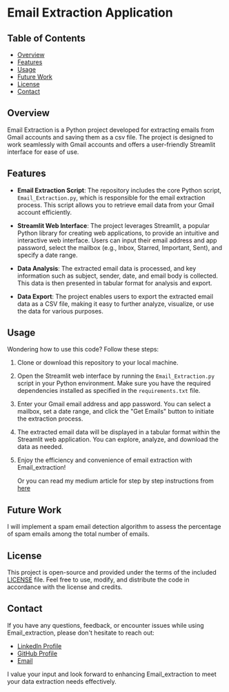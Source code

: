 # Email Extraction Application

## Table of Contents

- [Overview](#overview)
- [Features](#features)
- [Usage](#usage)
- [Future Work](#Future-Work)
- [License](#license)
- [Contact](#contact)

## Overview

Email Extraction is a Python project developed for extracting emails from Gmail accounts and saving them as a csv file. The project is designed to work seamlessly with Gmail accounts and offers a user-friendly Streamlit interface for ease of use.

## Features

- **Email Extraction Script**: The repository includes the core Python script, `Email_Extraction.py`, which is responsible for the email extraction process. This script allows you to retrieve email data from your Gmail account efficiently.

- **Streamlit Web Interface**: The project leverages Streamlit, a popular Python library for creating web applications, to provide an intuitive and interactive web interface. Users can input their email address and app password, select the mailbox (e.g., Inbox, Starred, Important, Sent), and specify a date range.

- **Data Analysis**: The extracted email data is processed, and key information such as subject, sender, date, and email body is collected. This data is then presented in tabular format for analysis and export.

- **Data Export**: The project enables users to export the extracted email data as a CSV file, making it easy to further analyze, visualize, or use the data for various purposes.

## Usage

Wondering how to use this code?
Follow these steps:

1. Clone or download this repository to your local machine.

2. Open the Streamlit web interface by running the `Email_Extraction.py` script in your Python environment. Make sure you have the required dependencies installed as specified in the `requirements.txt` file.

3. Enter your Gmail email address and app password. You can select a mailbox, set a date range, and click the "Get Emails" button to initiate the extraction process.

4. The extracted email data will be displayed in a tabular format within the Streamlit web application. You can explore, analyze, and download the data as needed.

5. Enjoy the efficiency and convenience of email extraction with Email_extraction!

   Or you can read my medium article for step by step instructions from [here](https://sidratulmuntahaghouri.medium.com/get-your-emails-in-excel-b33f4e8b28cc)

## Future Work

I will implement a spam email detection algorithm to assess the percentage of spam emails among the total number of emails.

## License

This project is open-source and provided under the terms of the included [LICENSE](LICENSE) file. Feel free to use, modify, and distribute the code in accordance with the license and credits.

## Contact

If you have any questions, feedback, or encounter issues while using Email_extraction, please don't hesitate to reach out:

- [LinkedIn Profile](https://www.linkedin.com/in/sidra-tul-muntaha-ghouri/)
- [GitHub Profile](https://github.com/Sidra-Tul-Muntaha-Ghouri)
- [Email](mailto:sidratulmuntaha135@gmail.com)

I value your input and look forward to enhancing Email_extraction to meet your data extraction needs effectively.

